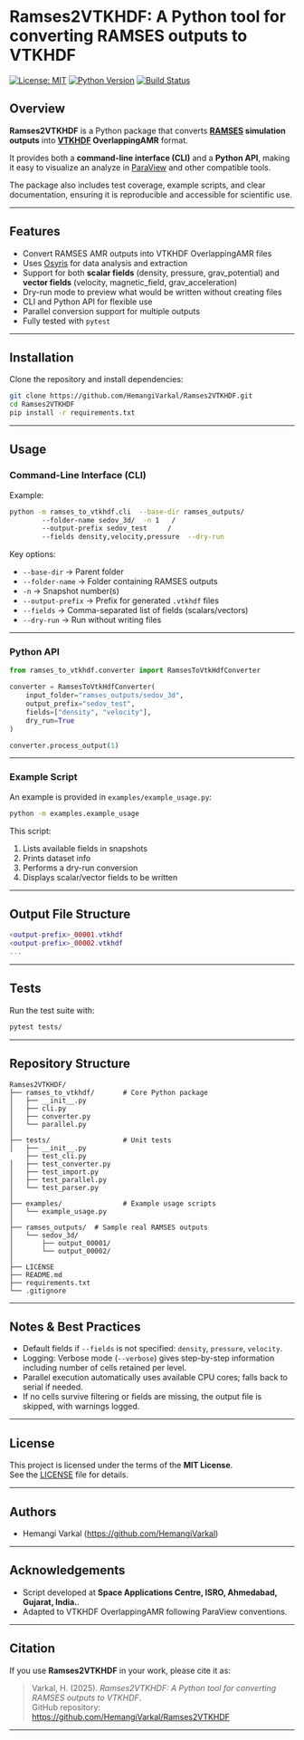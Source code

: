 # Ramses2VTKHDF: A Python tool for converting RAMSES outputs to VTKHDF

[![License: MIT](https://img.shields.io/badge/License-MIT-blue.svg)](LICENSE)
[![Python Version](https://img.shields.io/badge/python-3.9%2B-brightgreen)]()
[![Build Status](https://img.shields.io/badge/tests-passing-brightgreen)]()


## Overview

**Ramses2VTKHDF** is a Python package that converts **[RAMSES](https://ramses-organisation.readthedocs.io/en/latest/) simulation outputs** into
**[VTKHDF](https://vtk.org/documentation/) OverlappingAMR** format.  

It provides both a **command-line interface (CLI)** and a **Python API**, making it
easy to visualize an analyze in [ParaView](https://docs.paraview.org/en/latest/) and other compatible tools.

The package also includes test coverage, example scripts, and clear documentation,
ensuring it is reproducible and accessible for scientific use.

---

## Features

- Convert RAMSES AMR outputs into VTKHDF OverlappingAMR files
- Uses [Osyris](https://osyris.readthedocs.io/en/stable/) for data analysis and extraction
- Support for both **scalar fields** (density, pressure, grav_potential) and
  **vector fields** (velocity, magnetic_field, grav_acceleration)
- Dry-run mode to preview what would be written without creating files
- CLI and Python API for flexible use
- Parallel conversion support for multiple outputs
- Fully tested with `pytest`

---

## Installation

Clone the repository and install dependencies:

```bash
git clone https://github.com/HemangiVarkal/Ramses2VTKHDF.git
cd Ramses2VTKHDF
pip install -r requirements.txt
```

---

## Usage

### Command-Line Interface (CLI)

Example:

```bash
python -m ramses_to_vtkhdf.cli  --base-dir ramses_outputs/    
        --folder-name sedov_3d/  -n 1   /
        --output-prefix sedov_test     /
        --fields density,velocity,pressure  --dry-run
```

Key options:
- `--base-dir` → Parent folder   
- `--folder-name` → Folder containing RAMSES outputs 
- `-n` → Snapshot number(s)  
- `--output-prefix` → Prefix for generated `.vtkhdf` files  
- `--fields` → Comma-separated list of fields (scalars/vectors)  
- `--dry-run` → Run without writing files  

---

### Python API

```python
from ramses_to_vtkhdf.converter import RamsesToVtkHdfConverter

converter = RamsesToVtkHdfConverter(
    input_folder="ramses_outputs/sedov_3d",
    output_prefix="sedov_test",
    fields=["density", "velocity"],
    dry_run=True
)

converter.process_output(1)
```

---

### Example Script

An example is provided in `examples/example_usage.py`:

```bash
python -m examples.example_usage   
```

This script:
1. Lists available fields in snapshots  
2. Prints dataset info  
3. Performs a dry-run conversion  
4. Displays scalar/vector fields to be written  

---

## Output File Structure

```lua
<output-prefix>_00001.vtkhdf
<output-prefix>_00002.vtkhdf
...
```

---

## Tests

Run the test suite with:

```bash
pytest tests/
```

---

## Repository Structure

```
Ramses2VTKHDF/
├── ramses_to_vtkhdf/       # Core Python package
│   ├── __init__.py
│   ├── cli.py
│   ├── converter.py
│   └── parallel.py
│
├── tests/                  # Unit tests
│   ├── __init__.py
    ├── test_cli.py
│   ├── test_converter.py
│   ├── test_import.py
│   ├── test_parallel.py
│   └── test_parser.py
│
├── examples/               # Example usage scripts
│   └── example_usage.py
│
├── ramses_outputs/  # Sample real RAMSES outputs
│   └── sedov_3d/
│       ├── output_00001/
│       └── output_00002/
│
├── LICENSE
├── README.md
├── requirements.txt
└── .gitignore
```

---



## Notes & Best Practices 

- Default fields if `--fields` is not specified: `density`, `pressure`, `velocity`.    
- Logging: Verbose mode (`--verbose`) gives step-by-step information including number of cells retained per level.  
- Parallel execution automatically uses available CPU cores; falls back to serial if needed.  
- If no cells survive filtering or fields are missing, the output file is skipped, with warnings logged.  

---


## License

This project is licensed under the terms of the **MIT License**.  
See the [LICENSE](LICENSE) file for details.

---

## Authors

- Hemangi Varkal (https://github.com/HemangiVarkal)

---

## Acknowledgements 

- Script developed at **Space Applications Centre, ISRO, Ahmedabad, Gujarat, India.**.  
- Adapted to VTKHDF OverlappingAMR following ParaView conventions.

---

## Citation

If you use **Ramses2VTKHDF** in your work, please cite it as:

> Varkal, H. (2025). *Ramses2VTKHDF: A Python tool for converting RAMSES outputs to VTKHDF*.  
> GitHub repository: https://github.com/HemangiVarkal/Ramses2VTKHDF

---
